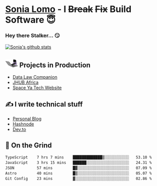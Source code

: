 # [Sonia Lomo](https://sonylomo.github.io/) - I ~~Break~~ ~~Fix~~ Build Software 😇
### Hey there Stalker... 😏 

<a href="https://github.com/sonylomo/github-readme-stats">
  <img align="center" src="https://media.giphy.com/media/lU05nFSW6Y2A/giphy.gif" alt="Sonia's github stats" />
</a>

## <img src="assets/devcat.gif" width="40"> Projects in Production
- [Data Law Companion](https://datalawcompanion.org/)
- [JHUB Africa](https://jhubafrica.com/)
- [Space Ya Tech Website](https://www.spaceyatech.com/)

## ✍️ I write technical stuff
- [Personal Blog](https://sonylomo-github-io.vercel.app/blog)
- [Hashnode](https://sonylomo.hashnode.dev/)
- [Dev.to](https://dev.to/sonylomo)

## 🤡 On the Grind
<!--START_SECTION:waka-->

```txt
TypeScript    7 hrs 7 mins    █████████████▒░░░░░░░░░░░   53.10 %
JavaScript    3 hrs 15 mins   ██████░░░░░░░░░░░░░░░░░░░   24.31 %
JSON          57 mins         █▓░░░░░░░░░░░░░░░░░░░░░░░   07.09 %
Astro         40 mins         █▒░░░░░░░░░░░░░░░░░░░░░░░   05.07 %
Git Config    23 mins         ▓░░░░░░░░░░░░░░░░░░░░░░░░   02.86 %
```

<!--END_SECTION:waka-->

